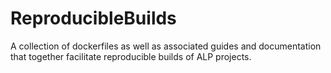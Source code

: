# ReproducibleBuilds
A collection of dockerfiles as well as associated guides and documentation that together facilitate reproducible builds of ALP projects.
